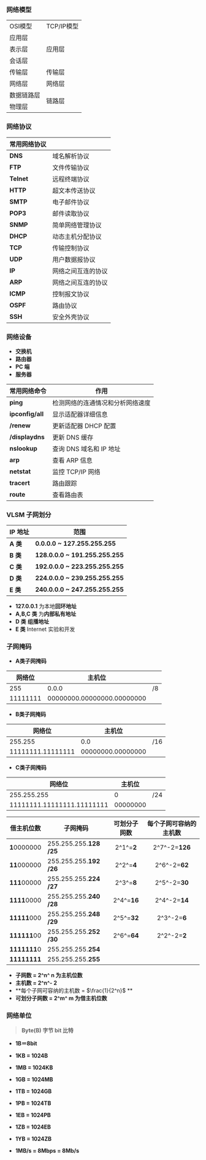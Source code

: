  

### 网络模型

<table>
    <tr>
        <td>OSI模型</td>
        <td>TCP/IP模型</td>
    </tr>
    <tr>
        <td>应用层</td>
        <td rowspan="3">应用层</td>
    </tr>
    <tr>
        <td>表示层</td>
    </tr>
    <tr>
        <td>会话层</td>
    </tr>
    <tr>
        <td>传输层</td>
        <td>传输层</td>
    </tr>
    <tr>
        <td>网络层</td>
        <td>网络层</td>
    </tr>
     <tr>
        <td>数据链路层</td>
        <td rowspan="2">链路层</td>
    </tr>
    <tr>
        <td>物理层</td>
    </tr>
</table>

### 网络协议

| 常用网络协议 | &nbsp;             |
| :----------- | :----------------- |
| **DNS**      | 域名解析协议       |
| **FTP**      | 文件传输协议       |
| **Telnet**   | 远程终端协议       |
| **HTTP**     | 超文本传送协议     |
| **SMTP**     | 电子邮件协议       |
| **POP3**     | 邮件读取协议       |
| **SNMP**     | 简单网络管理协议   |
| **DHCP**     | 动态主机分配协议   |
| **TCP**      | 传输控制协议       |
| **UDP**      | 用户数据报协议     |
| **IP**       | 网络之间互连的协议 |
| **ARP**      | 网络之间互连的协议 |
| **ICMP**     | 控制报文协议       |
| **OSPF**     | 路由协议           |
| **SSH**      | 安全外壳协议       |

### 网络设备

- **交换机**
- **路由器**
- **PC 端**
- **服务器**

| 常用网络命令     | 作用                             |
| ---------------- | -------------------------------- |
| **ping**         | 检测网络的连通情况和分析网络速度 |
| **ipconfig/all** | 显示适配器详细信息               |
| **/renew**       | 更新适配器 DHCP 配置             |
| **/displaydns**  | 更新 DNS 缓存                    |
| **nslookup**     | 查询 DNS 域名和 IP 地址          |
| **arp**          | 查看 ARP 信息                    |
| **netstat**      | 监控 TCP/IP 网络                 |
| **tracert**      | 路由跟踪                         |
| **route**        | 查看路由表                       |

### VLSM 子网划分

| IP 地址  | 范围                            |
| -------- | ------------------------------- |
| **A 类** | **0.0.0.0 ~ 127.255.255.255**   |
| **B 类** | **128.0.0.0 ~ 191.255.255.255** |
| **C 类** | **192.0.0.0 ~ 223.255.255.255** |
| **D 类** | **224.0.0.0 ~ 239.255.255.255** |
| **E 类** | **240.0.0.0 ~ 247.255.255.255** |

- **127.0.0.1** 为本地**回环地址**
- **A,B,C 类** 为**内部私有地址**
- **D 类** **组播地址**
- **E 类** Internet 实验和开发

### 子网掩码

- **A类子网掩码**

| 网络位   | 主机位                     |      |
| -------- | -------------------------- | ---- |
| 255      | 0.0.0                      | /8   |
| 11111111 | 00000000.00000000.00000000 |      |

-   **B类子网掩码**

| 网络位            | 主机位            |      |
| ----------------- | ----------------- | ---- |
| 255.255           | 0.0               | /16  |
| 11111111.11111111 | 00000000.00000000 |      |
  
-  **C类子网掩码**

| 网络位                     | 主机位   |      |
| -------------------------- | -------- | ---- |
| 255.255.255                | 0        | /24  |
| 11111111.11111111.11111111 | 00000000 |      |

| 借主机位数   | 子网掩码                    | 可划分子网数 | 每个子网可容纳的主机数 |
| ------------ | --------------------------- | :----------: | :--------------------: |
| **1**0000000 | 255.255.255.**128** **/25** |  2^1^=**2**  |     2^7^-2=**126**     |
| **11**000000 | 255.255.255.**192** **/26** |  2^2^=**4**  |     2^6^-2=**62**      |
| **111**00000 | 255.255.255.**224** **/27** |  2^3^=**8**  |     2^5^-2=**30**      |
| **1111**0000 | 255.255.255.**240** **/28** | 2^4^=**16**  |     2^4^-2=**14**      |
| **11111**000 | 255.255.255.**248** **/29** | 2^5^=**32**  |      2^3^-2=**6**      |
| **111111**00 | 255.255.255.**252** **/30** | 2^6^=**64**  |      2^2^-2=**2**      |
|**1111111**0| 255.255.255.**254** |          ||
|**11111111**| 255.255.255.**255** |          ||

- **子网数 = 2^n^ n 为主机位数**
- **主机数 = 2^n^- 2**
- **每个子网可容纳的主机数 = $\frac{1}{2^n}$ **
- **可划分子网数 = 2^m^   m 为借主机位数**

### 网络单位

> **Byte(B) 字节  		bit 比特**

- **1B＝8bit**
- **1KB = 1024B**
- **1MB = 1024KB**
- **1GB = 1024MB**
- **1TB = 1024GB**
- **1PB = 1024TB**
- **1EB = 1024PB**
- **1ZB = 1024EB**
- **1YB = 1024ZB**

- **1MB/s = 8Mbps = 8Mb/s**
